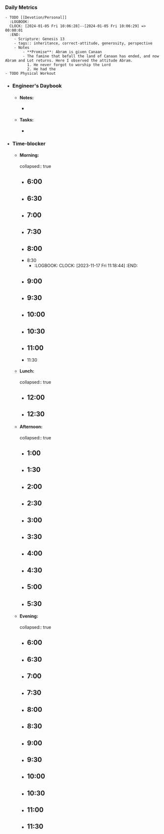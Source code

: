 ### Daily Metrics
	- TODO [[Devotion/Personal]]
	  :LOGBOOK:
	  CLOCK: [2024-01-05 Fri 10:06:28]--[2024-01-05 Fri 10:06:29] =>  00:00:01
	  :END:
		- Scripture: Genesis 13
		- tags:: inheritance, correct-attitude, generosity, perspective
		- Notes
			- **Promise**: Abram is given Canaan
			- The famine that befall the land of Canaan has ended, and now Abram and Lot returns. Here I observed the attitude Abram.
			  1. He never forgot to worship the Lord
			  2. He had the
	- TODO Physical Workout
- ### Engineer's Daybook
	- #### Notes:
		-
	- #### Tasks:
		-
- ### Time-blocker
	- #### Morning:
	  collapsed:: true
		- 6:00
			-
		- 6:30
			-
		- 7:00
			-
		- 7:30
			-
		- 8:00
			-
		- 8:30
			- :LOGBOOK:
			  CLOCK: [2023-11-17 Fri 11:18:44]
			  :END:
		- 9:00
			-
		- 9:30
			-
		- 10:00
			-
		- 10:30
			-
		- 11:00
			-
		- 11:30
	- #### Lunch:
	  collapsed:: true
		- 12:00
			-
		- 12:30
			-
	- #### Afternoon:
	  collapsed:: true
		- 1:00
			-
		- 1:30
			-
		- 2:00
			-
		- 2:30
			-
		- 3:00
			-
		- 3:30
			-
		- 4:00
			-
		- 4:30
			-
		- 5:00
			-
		- 5:30
			-
	- #### Evening:
	  collapsed:: true
		- 6:00
			-
		- 6:30
			-
		- 7:00
			-
		- 7:30
			-
		- 8:00
			-
		- 8:30
			-
		- 9:00
			-
		- 9:30
			-
		- 10:00
			-
		- 10:30
			-
		- 11:00
			-
		- 11:30
			-